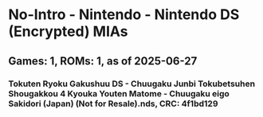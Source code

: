 # No-Intro - Nintendo - Nintendo DS (Encrypted) MIAs
## Games: 1, ROMs: 1, as of 2025-06-27

### Tokuten Ryoku Gakushuu DS - Chuugaku Junbi Tokubetsuhen Shougakkou 4 Kyouka Youten Matome - Chuugaku eigo Sakidori (Japan) (Not for Resale).nds, CRC: 4f1bd129
